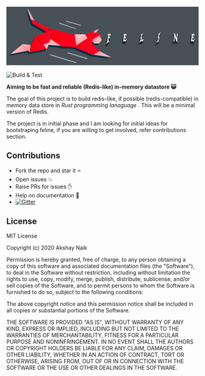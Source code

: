 ![banner](banner.png)

![Build & Test](https://github.com/nakshay/feline/workflows/Build%20&%20Test/badge.svg?branch=master)   

**Aiming to be fast and reliable (Redis-like) in-memory datastore 😺**

The goal of this project is to build redis-like, if possible (redis-compatible) in memory data store in *Rust programming lanaguage* . This will be a minimal version of Redis.

The project is in initial phase and I am  looking for initial ideas for bootstraping feline, if you are willing to get involved, refer contributions section.

## Contributions

- Fork the repo and star it :star:
- Open issues :boom:
- Raise PRs for issues :raised_hand:
- Help on documentation :page_facing_up:
- [![Gitter](https://badges.gitter.im/feline-wg/community.svg)](https://gitter.im/feline-wg/community?utm_source=badge&utm_medium=badge&utm_campaign=pr-badge)  


## License

MIT License

Copyright (c) 2020 Akshay Naik

Permission is hereby granted, free of charge, to any person obtaining a copy
of this software and associated documentation files (the "Software"), to deal
in the Software without restriction, including without limitation the rights
to use, copy, modify, merge, publish, distribute, sublicense, and/or sell
copies of the Software, and to permit persons to whom the Software is
furnished to do so, subject to the following conditions:

The above copyright notice and this permission notice shall be included in all
copies or substantial portions of the Software.

THE SOFTWARE IS PROVIDED "AS IS", WITHOUT WARRANTY OF ANY KIND, EXPRESS OR
IMPLIED, INCLUDING BUT NOT LIMITED TO THE WARRANTIES OF MERCHANTABILITY,
FITNESS FOR A PARTICULAR PURPOSE AND NONINFRINGEMENT. IN NO EVENT SHALL THE
AUTHORS OR COPYRIGHT HOLDERS BE LIABLE FOR ANY CLAIM, DAMAGES OR OTHER
LIABILITY, WHETHER IN AN ACTION OF CONTRACT, TORT OR OTHERWISE, ARISING FROM,
OUT OF OR IN CONNECTION WITH THE SOFTWARE OR THE USE OR OTHER DEALINGS IN THE
SOFTWARE.
